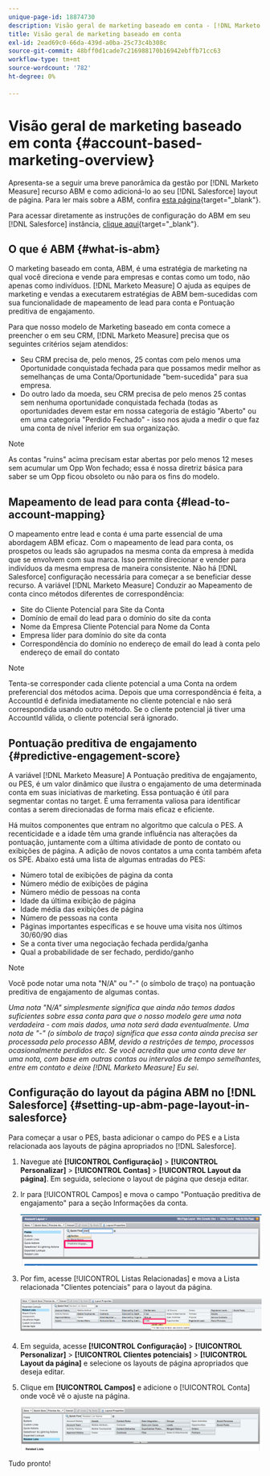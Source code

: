```yaml
---
unique-page-id: 18874730
description: Visão geral de marketing baseado em conta - [!DNL Marketo Measure] - Documentação do produto
title: Visão geral de marketing baseado em conta
exl-id: 2ead69c0-66da-439d-a0ba-25c73c4b308c
source-git-commit: 48bff0d1cade7c216988170b16942ebffb71cc63
workflow-type: tm+mt
source-wordcount: '782'
ht-degree: 0%

---
```


# Visão geral de marketing baseado em conta {#account-based-marketing-overview}

Apresenta-se a seguir uma breve panorâmica da gestão por [!DNL Marketo Measure] recurso ABM e como adicioná-lo ao seu [!DNL Salesforce] layout de página. Para ler mais sobre a ABM, confira [esta página](https://www.marketo.com/account-based-marketing/){target="_blank"}.

Para acessar diretamente as instruções de configuração do ABM em seu [!DNL Salesforce] instância, [clique aqui](/help/advanced-marketo-measure-features/account-based-marketing/account-based-marketing-overview.md#setting-up-abm-page-layout-in-salesforce){target="_blank"}.

## O que é ABM {#what-is-abm}

O marketing baseado em conta, ABM, é uma estratégia de marketing na qual você direciona e vende para empresas e contas como um todo, não apenas como indivíduos. [!DNL Marketo Measure] O ajuda as equipes de marketing e vendas a executarem estratégias de ABM bem-sucedidas com sua funcionalidade de mapeamento de lead para conta e Pontuação preditiva de engajamento.

Para que nosso modelo de Marketing baseado em conta comece a preencher o em seu CRM, [!DNL Marketo Measure] precisa que os seguintes critérios sejam atendidos:

* Seu CRM precisa de, pelo menos, 25 contas com pelo menos uma Oportunidade conquistada fechada para que possamos medir melhor as semelhanças de uma Conta/Oportunidade &quot;bem-sucedida&quot; para sua empresa.
* Do outro lado da moeda, seu CRM precisa de pelo menos 25 contas sem nenhuma oportunidade conquistada fechada (todas as oportunidades devem estar em nossa categoria de estágio &quot;Aberto&quot; ou em uma categoria &quot;Perdido Fechado&quot; - isso nos ajuda a medir o que faz uma conta de nível inferior em sua organização.

>[!NOTE]
>
>As contas &quot;ruins&quot; acima precisam estar abertas por pelo menos 12 meses sem acumular um Opp Won fechado; essa é nossa diretriz básica para saber se um Opp ficou obsoleto ou não para os fins do modelo.

## Mapeamento de lead para conta {#lead-to-account-mapping}

O mapeamento entre lead e conta é uma parte essencial de uma abordagem ABM eficaz. Com o mapeamento de lead para conta, os prospetos ou leads são agrupados na mesma conta da empresa à medida que se envolvem com sua marca. Isso permite direcionar e vender para indivíduos da mesma empresa de maneira consistente. Não há [!DNL Salesforce] configuração necessária para começar a se beneficiar desse recurso. A variável [!DNL Marketo Measure] Conduzir ao Mapeamento de conta cinco métodos diferentes de correspondência:

* Site do Cliente Potencial para Site da Conta
* Domínio de email do lead para o domínio do site da conta
* Nome da Empresa Cliente Potencial para Nome da Conta
* Empresa líder para domínio do site da conta
* Correspondência do domínio no endereço de email do lead à conta pelo endereço de email do contato

>[!NOTE]
>
>Tenta-se corresponder cada cliente potencial a uma Conta na ordem preferencial dos métodos acima. Depois que uma correspondência é feita, a AccountId é definida imediatamente no cliente potencial e não será correspondida usando outro método. Se o cliente potencial já tiver uma AccountId válida, o cliente potencial será ignorado.

## Pontuação preditiva de engajamento {#predictive-engagement-score}

A variável [!DNL Marketo Measure] A Pontuação preditiva de engajamento, ou PES, é um valor dinâmico que ilustra o engajamento de uma determinada conta em suas iniciativas de marketing. Essa pontuação é útil para segmentar contas no target. É uma ferramenta valiosa para identificar contas a serem direcionadas de forma mais eficaz e eficiente.

Há muitos componentes que entram no algoritmo que calcula o PES. A recenticidade e a idade têm uma grande influência nas alterações da pontuação, juntamente com a última atividade de ponto de contato ou exibições de página. A adição de novos contatos a uma conta também afeta os SPE. Abaixo está uma lista de algumas entradas do PES:

* Número total de exibições de página da conta
* Número médio de exibições de página
* Número médio de pessoas na conta
* Idade da última exibição de página
* Idade média das exibições de página
* Número de pessoas na conta
* Páginas importantes específicas e se houve uma visita nos últimos 30/60/90 dias
* Se a conta tiver uma negociação fechada perdida/ganha
* Qual a probabilidade de ser fechado, perdido/ganho

>[!NOTE]
>
>Você pode notar uma nota &quot;N/A&quot; ou &quot;-&quot; (o símbolo de traço) na pontuação preditiva de engajamento de algumas contas.

_Uma nota &quot;N/A&quot; simplesmente significa que ainda não temos dados suficientes sobre essa conta para que o nosso modelo gere uma nota verdadeira - com mais dados, uma nota será dada eventualmente._
_Uma nota de &quot;-&quot; (o símbolo de traço) significa que essa conta ainda precisa ser processada pelo processo ABM, devido a restrições de tempo, processos ocasionalmente perdidos etc. Se você acredita que uma conta deve ter uma nota, com base em outras contas ou intervalos de tempo semelhantes, entre em contato e deixe [!DNL Marketo Measure] Eu sei._

## Configuração do layout da página ABM no [!DNL Salesforce] {#setting-up-abm-page-layout-in-salesforce}

Para começar a usar o PES, basta adicionar o campo do PES e a Lista relacionada aos layouts de página apropriados no [!DNL Salesforce].

1. Navegue até **[!UICONTROL Configuração]** > **[!UICONTROL Personalizar]** > **[!UICONTROL Contas]** > **[!UICONTROL Layout da página]**. Em seguida, selecione o layout de página que deseja editar.
1. Ir para [!UICONTROL Campos] e mova o campo &quot;Pontuação preditiva de engajamento&quot; para a seção Informações da conta.

   ![](assets/1.png)

1. Por fim, acesse [!UICONTROL Listas Relacionadas] e mova a Lista relacionada &quot;Clientes potenciais&quot; para o layout da página.

   ![](assets/2.png)

1. Em seguida, acesse **[!UICONTROL Configuração]** > **[!UICONTROL Personalizar]** > **[!UICONTROL Clientes potenciais]** > **[!UICONTROL Layout da página]** e selecione os layouts de página apropriados que deseja editar.
1. Clique em **[!UICONTROL Campos]** e adicione o [!UICONTROL Conta] onde você vê o ajuste na página.

   ![](assets/3.png)

Tudo pronto!

